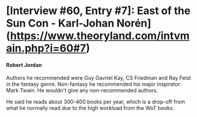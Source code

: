# [Interview #60, Entry #7]: East of the Sun Con - Karl-Johan Norén](https://www.theoryland.com/intvmain.php?i=60#7)

#### Robert Jordan

Authors he recommended were Guy Gavriel Kay, CS Friedman and Ray Feist in the fantasy genre. Non-fantasy he recommended his major inspirator: Mark Twain. He wouldn't give any non-recommended authors.

He said he reads about 300-400 books per year, which is a drop-off from what he normally read due to the high workload from the WoT books.

